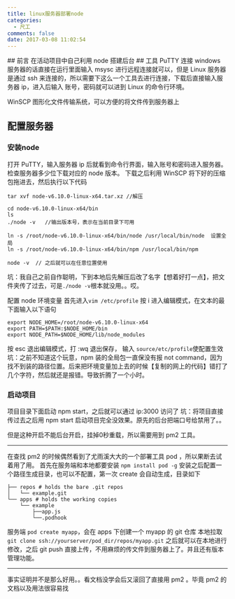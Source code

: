 ```yaml
---
title: linux服务器部署node
categories:
  - 尺工
comments: false
date: 2017-03-08 11:02:54
---
```

<p></p>
<!-- more -->
## 前言
在活动项目中自己利用 node 搭建后台
## 工具
PuTTY	
连接 windows 服务器的话直接在运行里面输入 msysc 进行远程连接就可以，但是 Linux 服务器是通过 ssh 来连接的，所以需要下这么一个工具去进行连接，下载后直接输入服务器 ip，进入后输入 账号，密码就可以进到 Linux 的命令行环境。

WinSCP
图形化文件传输系统，可以方便的将文件传到服务器上
## 配置服务器
### 安装node
打开 PuTTY，输入服务器 ip 后就看到命令行界面，输入账号和密码进入服务器。
检查服务器多少位下载对应的 node 版本。
下载之后利用 WinSCP 将下好的压缩包拖进去，然后执行以下代码
```
tar xvf node-v6.10.0-linux-x64.tar.xz //解压

cd node-v6.10.0-linux-x64/bin
ls
./node -v	//输出版本号，表示在当前目录下可用

ln -s /root/node-v6.10.0-linux-x64/bin/node /usr/local/bin/node  设置全局
ln -s /root/node-v6.10.0-linux-x64/bin/npm /usr/local/bin/npm

node -v  // 之后就可以在任意位置使用
```
坑：我自己之前自作聪明，下到本地后先解压后改了名字【想着好打一点】，把文件夹传了过去，可是`./node -v`根本就没用。。哎。

配置 node 环境变量 
首先进入`vim /etc/profile`
按 i 进入编辑模式，在文本的最下面输入以下语句
```
export NODE_HOME=/root/node-v6.10.0-linux-x64
export PATH=$PATH:$NODE_HOME/bin
export NODE_PATH=$NODE_HOME/lib/node_modules
```
按 esc 退出编辑模式，打 :wq 退出保存，
输入 `source/etc/profile`使配置生效
坑：之前不知道这个玩意，npm 装的全局包一直保没有报 not command，因为找不到装的路径位置。后来把环境变量加上去的时候【复制的网上的代码】错打了几个字符，然后就还是报错。导致折腾了一个小时。
### 启动项目
项目目录下面启动 npm start，之后就可以通过 ip:3000 访问了
坑：将项目直接传过去之后用 npm start 启动项目完全没效果。原先的后台把端口号给禁用了。。

但是这种开启不能后台开启，挂掉0秒重载，所以需要用到 pm2 工具。
******
在查找 pm2 的时候偶然看到了尤雨溪大大的一个部署工具 pod ，所以果断去试着用了用。
首先在服务端和本地都要安装 `npm install pod -g`
安装之后配置一个路径生成目录，也可以不配置，第一次 create 会自动生成，目录如下
```
├── repos # holds the bare .git repos
│   └── example.git
└── apps # holds the working copies
    └── example
        ├──app.js
        └──.podhook
```
服务端 `pod create myapp`，会在 apps 下创建一个 myapp 的 git 仓库
本地拉取`git clone ssh://yourserver/pod_dir/repos/myapp.git`
之后就可以在本地进行修改，之后 git push 直接上传，不用麻烦的传文件到服务器上了。并且还有版本管理功能。
********
事实证明并不是那么好用。。看文档没学会后又滚回了直接用 pm2 。毕竟 pm2 的文档以及用法很容易找


